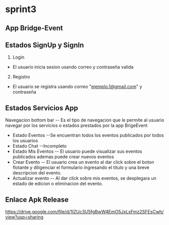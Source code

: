# sprint3

## App Bridge-Event

## Estados SignUp y SignIn
1. Login
  - El usuario inicia sesion usando correo y contraseña valida
2. Registro
  - El usuario se registra usando correo "ejemplo.1@gmail.com" y contraseña
  
## Estados Servicios App
 Navegacion bottom bar
    -- Es el tipo de navegacion que le permite al usuario navegar por los servicios o estados prestados por la app BrigeEvent
  - Estado Eventos
    --Se encuentran todos los eventos publicados por todos los usuarios
  - Estado Chat
    --Incompleto
  - Estado Mis Eventos
    -- El usuario puede visualizar sus eventos publicados ademas puede crear nuevos eventos
  - Crear Evento
    -- El usuario crea un evento al dar click sobre el boton flotante y diligenciar el formulario ingresando el titulo y una breve descripcion del evento.
  - Actualizar evento
    -- Al dar click sobre mis eventos, se desplegara un estado de edicion o eliminacion del evento.

## Enlace Apk Release

https://drive.google.com/file/d/1IZUc3U5fgBwW4EmO5JxLsFmz2SFEsCwh/view?usp=sharing
